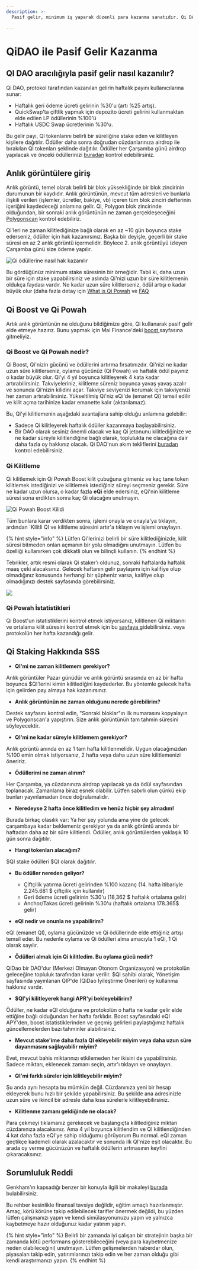 ```yaml
---
description: >-
  Pasif gelir, minimum iş yaparak düzenli para kazanma sanatıdır. Qi DAO, QI kilitleyerek bu sanatı icra etmenizi sağlar.

---
```


# QiDAO ile Pasif Gelir Kazanma

## QI DAO aracılığıyla pasif gelir nasıl kazanılır?

Qi DAO, protokol tarafından kazanılan gelirin haftalık payını kullanıcılarına sunar:

* Haftalık geri ödeme ücreti gelirinin %30'u (artı %25 artış).
* QuickSwap'ta çiftlik yapmak için depozito ücreti gelirini kullanmaktan elde edilen LP ödüllerinin %100'ü
* Haftalık USDC Swap ücretlerinin %30'u.

Bu gelir payı, QI tokenlarını belirli bir süreliğine stake eden ve kilitleyen kişilere dağıtılır. Ödüller daha sonra doğrudan cüzdanlarınıza airdrop ile bırakılan QI tokenları şeklinde dağıtılır. Ödüller her Çarşamba günü airdrop yapılacak ve önceki ödüllerinizi [buradan](https://app.mai.finance/rewards) kontrol edebilirsiniz.

## Anlık görüntülere giriş

Anlık görüntü, temel olarak belirli bir blok yüksekliğinde bir blok zincirinin durumunun bir kaydıdır. Anlık görüntünün, mevcut tüm adresleri ve bunlarla ilişkili verileri (işlemler, ücretler, bakiye, vb) içeren tüm blok zinciri defterinin içeriğini kaydedeceği anlamına gelir. Qi, Polygon blok zincirinde olduğundan, bir sonraki anlık görüntünün ne zaman gerçekleşeceğini [Polygonscan](https://polygonscan.com) kontrol edebiliriz.

Qi'leri ne zaman kilitlediğinize bağlı olarak en az \~10 gün boyunca stake ederseniz, ödüller için hak kazanırsınız. Başka bir deyişle, geçerli bir stake süresi en az 2 anlık görüntü içermelidir. Böylece 2. anlık görüntüyü izleyen Çarşamba günü size ödeme yapılır.

![Qi ödüllerine nasıl hak kazanılır](../.gitbook/assets/unknown.png)

Bu gördüğünüz minimum stake süresinin bir örneğidir. Tabii ki, daha uzun bir süre için stake yapabilirsiniz ve aslında Qi'nizi uzun bir süre kilitlemenin oldukça faydası vardır. Ne kadar uzun süre kilitlerseniz, ödül artışı o kadar büyük olur (daha fazla detay için [What is Qi Powah](earning-passive-income-with-qidao.md#what-is-qi-powah) ve [FAQ](earning-passive-income-with-qidao.md#faqs-of-qi-staking) 

## Qi Boost ve Qi Powah

Artık anlık görüntünün ne olduğunu bildiğimize göre, Qi kullanarak pasif gelir elde etmeye hazırız. Bunu yapmak için Mai Finance'deki [boost ](https://app.mai.finance/boost)sayfasına gitmeliyiz.

### Qi Boost ve Qi Powah nedir?

Qi Boost, Qi'nizin gücünü ve ödüllerini artırma fırsatınızdır. Qi'nizi ne kadar uzun süre kilitlerseniz, oylama gücünüz (Qi Powah) ve haftalık ödül payınız o kadar büyük olur. Qi'yi 4 yıl boyunca kilitleyerek 4 kata kadar artırabilirsiniz. Takviyeleriniz, kilitleme süreniz boyunca yavaş yavaş azalır ve sonunda Qi'nizin kilidini açar. Takviye seviyenizi korumak için takviyenizi her zaman artırabilirsiniz. Yükseltilmiş Qi'niz eQi'de (emanet Qi) temsil edilir ve kilit açma tarihinize kadar emanette kalır (aktarılamaz).

Bu, Qi'yi kilitlemenin aşağıdaki avantajlara sahip olduğu anlamına gelebilir:

* Sadece Qi kilitleyerek haftalık ödüller kazanmaya başlayabilirsiniz.
* Bir DAO olarak sesiniz önemli olacak ve kaç Qi jetonunu kilitlediğinize ve ne kadar süreyle kilitlendiğine bağlı olarak, toplulukta ne olacağına dair daha fazla oy hakkınız olacak. Qi DAO'nun akım tekliflerini [buradan](https://snapshot.org/#/qidao.eth) kontrol edebilirsiniz.

### Qi Kilitleme

Qi kilitlemek için Qi Powah Boost kilit çubuğuna gitmeniz ve kaç tane token kilitlemek istediğinizi ve kilitlemek istediğiniz süreyi seçmeniz gerekir. Süre ne kadar uzun olursa, o kadar fazla **eQi** elde edersiniz, eQi'nin kilitleme süresi sona erdikten sonra kaç Qi olacağını unutmayın.

![Qi Powah Boost Kilidi](../.gitbook/assets/Captura.JPG)

Tüm bunlara karar verdikten sonra, işlemi onayla ve onayla'ya tıklayın, ardından `Kilitli QI ve kilitleme süresini artır'a tıklayın ve işlemi onaylayın.

{% hint style="info" %}
Lütfen Qi'lerinizi belirli bir süre kilitlediğinizde, kilit süresi bitmeden onları açmanın bir yolu olmadığını unutmayın. Lütfen bu özelliği kullanırken çok dikkatli olun ve bilinçli kullanın.
{% endhint %}

Tebrikler, artık resmi olarak Qi staker'ı oldunuz, sonraki haftalarda haftalık maaş çeki alacaksınız. Gelecek haftanın gelir paylaşımı için kalifiye olup olmadığınız konusunda herhangi bir şüpheniz varsa, kalifiye olup olmadığınızı destek sayfasında görebilirsiniz.

![](<../.gitbook/assets/Captura (1).JPG>)

### Qi Powah İstatistikleri

Qi Boost'un istatistiklerini kontrol etmek istiyorsanız, kilitlenen Qi miktarını ve ortalama kilit süresini kontrol etmek için bu [sayfaya ](https://app.mai.finance/boost/stats) gidebilirsiniz. veya protokolün her hafta kazandığı gelir.

## Qi Staking Hakkında SSS

* **QI'mi ne zaman kilitlemem gerekiyor?**

Anlık görüntüler Pazar günüdür ve anlık görüntü sırasında en az bir hafta boyunca $QI'lerini kimin kilitlediğini kaydederler. Bu yöntemle gelecek hafta için gelirden pay almaya hak kazanırsınız.

* **Anlık görüntünün ne zaman olduğunu nerede görebilirim?**

Destek sayfasını kontrol edin, "Sonraki bloklar"ın ilk numarasını kopyalayın ve Polygonscan'a yapıştırın. Size anlık görüntünün tam tahmin süresini söyleyecektir.

* **QI'mi ne kadar süreyle kilitlemem gerekiyor?**

Anlık görüntü anında en az 1 tam hafta kilitlenmelidir. Uygun olacağınızdan %100 emin olmak istiyorsanız, 2 hafta veya daha uzun süre kilitlemenizi öneririz.

* **Ödüllerimi ne zaman alırım?**

Her Çarşamba, ya cüzdanınıza airdrop yapılacak ya da ödül sayfasından toplanacak. Zamanlama biraz esnek olabilir. Lütfen sabırlı olun çünkü ekip bunları yayınlamadan önce doğrulamalıdır.

* **Neredeyse 2 hafta önce kilitledim ve henüz hiçbir şey almadım!**

Burada birkaç olasılık var: Ya her şey yolunda ama yine de gelecek çarşambaya kadar beklemeniz gerekiyor ya da anlık görüntü anında bir haftadan daha az bir süre kilitlendi. Ödüller, anlık görüntülerden yaklaşık 10 gün sonra dağıtılır.

* **Hangi tokenları alacağım?**

$QI stake ödülleri $QI olarak dağıtılır.

* **Bu ödüller nereden geliyor?**
  * Çiftçilik yatırma ücreti gelirinden %100 kazanç (14. hafta itibariyle 2.245.681 $ çiftçilik için kullanılır)
  * Geri ödeme ücreti gelirinin %30'u (18,362 $ haftalık ortalama gelir)
  * Anchor/Takas ücreti gelirinin %30'u (haftalık ortalama 178.365$ gelir)

* **eQI nedir ve onunla ne yapabilirim?**

eQI (emanet QI), oylama gücünüzde ve Qi ödüllerinde elde ettiğiniz artışı temsil eder. Bu nedenle oylama ve Qi ödülleri alma amacıyla 1 eQi, 1 Qi olarak sayılır.

* **Ödülleri almak için Qi kilitledim. Bu oylama gücü nedir?**

QiDao bir DAO'dur (Merkezi Olmayan Otonom Organizasyon) ve protokolün geleceğine topluluk tarafından karar verilir. $QI sahibi olarak, Yönetişim sayfasında yayınlanan QIP'de (QiDao İyileştirme Önerileri) oy kullanma hakkınız vardır.

* **$QI'yi kilitleyerek hangi APR'yi bekleyebilirim?**

Ödüller, ne kadar eQI olduğuna ve protokolün o hafta ne kadar gelir elde ettiğine bağlı olduğundan her hafta farklıdır. Boost sayfasındaki eQI APY'den, boost istatistiklerinden ve geçmiş gelirleri paylaştığımız haftalık güncellemelerden bazı tahminler alabilirsiniz.

* **Mevcut stake'ime daha fazla QI ekleyebilir miyim veya daha uzun süre dayanmasını sağlayabilir miyim?**

Evet, mevcut bahis miktarınızı etkilemeden her ikisini de yapabilirsiniz. Sadece miktarı, eklenecek zamanı seçin, artır'ı tıklayın ve onaylayın.

* **QI'mi farklı süreler için kilitleyebilir miyim?**

Şu anda aynı hesapta bu mümkün değil. Cüzdanınıza yeni bir hesap ekleyerek bunu hızlı bir şekilde yapabilirsiniz. Bu şekilde ana adresinizle uzun süre ve ikincil bir adresle daha kısa sürelerle kilitleyebilirsiniz.

* **Kilitlenme zamanı geldiğinde ne olacak?**

Para çekmeyi tıklamanız gerekecek ve başlangıçta kilitlediğiniz miktarı cüzdanınıza alacaksınız. Ama 4 yıl boyunca kilitlendim ve QI kilitlendiğinden 4 kat daha fazla eQI'ye sahip olduğumu görüyorum Bu normal. eQI zaman geçtikçe kademeli olarak azalacaktır ve sonunda ilk QI'nize eşit olacaktır. Bu arada oy verme gücünüzün ve haftalık ödüllerin artmasının keyfini çıkaracaksınız.

## Sorumluluk Reddi

Genkham'ın kapsadığı benzer bir konuyla ilgili bir makaleyi [burada](https://medium.com/@GenKham/earning-passive-income-with-qi-dao-b92a6a3721bd) bulabilirsiniz.

Bu rehber kesinlikle finansal tavsiye değildir, eğitim amaçlı hazırlanmıştır. Amaç, körü körüne takip edilebilecek tarifler önermek değildi, bu yüzden lütfen çalışmanızı yapın ve kendi simülasyonunuzu yapın ve yalnızca kaybetmeye hazır olduğunuz kadar yatırım yapın.

{% hint style="info" %}
Belirli bir zamanda iyi çalışan bir stratejinin başka bir zamanda kötü performans gösterebileceğini (veya para kaybetmenize neden olabileceğini) unutmayın. Lütfen gelişmelerden haberdar olun, piyasaları takip edin, yatırımlarınızı takip edin ve her zaman olduğu gibi kendi araştırmanızı yapın.
{% endhint %}

